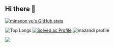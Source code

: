## Hi there 👋

[![minseon yu's GitHub stats](https://github-readme-stats.vercel.app/api?username=joon069)]([https://github.com/joon069/github-readme-stats](https://github-readme-stats.vercel.app/api?username=joon069)&hide=stars,contribs&count_private=true&show_icons=true&&theme=onedark)

![Top Langs](https://github-readme-stats.vercel.app/api/top-langs/?username=joon069&theme=tokyonight)
[![Solved.ac Profile](http://mazassumnida.wtf/api/v2/generate_badge?boj=kiwi_poppy)](https://solved.ac/kiwi_poppy/)
![mazandi profile](http://mazandi.herokuapp.com/api?handle=kiwi_poppy&theme=dark)


<a href="https://velog.io/@poppy_kiwi/posts/"><img src="https://img.shields.io/badge/Instagram-E4405F?style=flat-square&logo=Instagram&logoColor=white"/></a>
